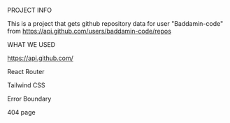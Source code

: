 PROJECT INFO

This is a project that gets github repository data for user "Baddamin-code" from https://api.github.com/users/baddamin-code/repos


WHAT WE USED

https://api.github.com/

React Router

Tailwind CSS

Error Boundary

404 page

